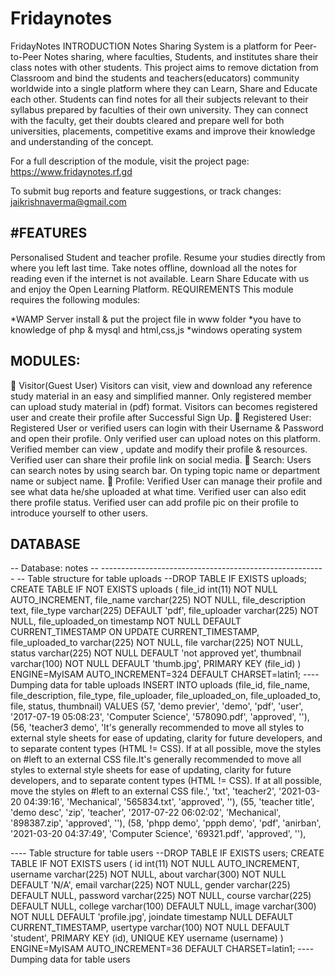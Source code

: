# Fridaynotes
FridayNotes
INTRODUCTION
Notes Sharing System is a platform for Peer-to-Peer Notes sharing, where faculties, Students, and institutes share their class notes with other students. This project aims to remove dictation from Classroom and bind the students and teachers(educators) community worldwide into a single platform where they can Learn, Share and Educate each other. Students can find notes for all their subjects relevant to their syllabus prepared by faculties of their own university. They can connect with the faculty, get their doubts cleared and prepare well for both universities, placements, competitive exams and improve their knowledge and understanding of the concept.

For a full description of the module, visit the project page: https://www.fridaynotes.rf.gd

To submit bug reports and feature suggestions, or track changes: jaikrishnaverma@gmail.com

#FEATURES
----------
Personalised Student and teacher profile.
Resume your studies directly from where you left last time.
Take notes offline, download all the notes for reading even if the internet is not available.
Learn Share Educate with us and enjoy the Open Learning Platform.
REQUIREMENTS
This module requires the following modules:

*WAMP Server install & put the project file in www folder *you have to knowledge of php & mysql and html,css,js *windows operating system

MODULES:
--------
 Visitor(Guest User) Visitors can visit, view and download any reference study material in an easy and simplified manner. Only registered member can upload study material in (pdf) format. Visitors can becomes registered user and create their profile after Successful Sign Up.  Registered User: Registered User or verified users can login with their Username & Password and open their profile. Only verified user can upload notes on this platform. Verified member can view , update and modify their profile & resources. Verified user can share their profile link on social media.  Search: Users can search notes by using search bar. On typing topic name or department name or subject name.  Profile: Verified User can manage their profile and see what data he/she uploaded at what time. Verified user can also edit there profile status. Verified user can add profile pic on their profile to introduce yourself to other users.

DATABASE
--------
-- Database: notes
-- -------------------------------------------------------- -- Table structure for table uploads --DROP TABLE IF EXISTS uploads; CREATE TABLE IF NOT EXISTS uploads ( file_id int(11) NOT NULL AUTO_INCREMENT, file_name varchar(225) NOT NULL, file_description text, file_type varchar(225) DEFAULT 'pdf', file_uploader varchar(225) NOT NULL, file_uploaded_on timestamp NOT NULL DEFAULT CURRENT_TIMESTAMP ON UPDATE CURRENT_TIMESTAMP, file_uploaded_to varchar(225) NOT NULL, file varchar(225) NOT NULL, status varchar(225) NOT NULL DEFAULT 'not approved yet', thumbnail varchar(100) NOT NULL DEFAULT 'thumb.jpg', PRIMARY KEY (file_id) ) ENGINE=MyISAM AUTO_INCREMENT=324 DEFAULT CHARSET=latin1; ---- Dumping data for table uploads
INSERT INTO uploads (file_id, file_name, file_description, file_type, file_uploader, file_uploaded_on, file_uploaded_to, file, status, thumbnail) VALUES (57, 'demo previer', 'demo', 'pdf', 'user', '2017-07-19 05:08:23', 'Computer Science', '578090.pdf', 'approved', ''), (56, 'teacher3 demo', 'It's generally recommended to move all styles to external style sheets for ease of updating, clarity for future developers, and to separate content types (HTML != CSS). If at all possible, move the styles on #left to an external CSS file.It's generally recommended to move all styles to external style sheets for ease of updating, clarity for future developers, and to separate content types (HTML != CSS). If at all possible, move the styles on #left to an external CSS file.', 'txt', 'teacher2', '2021-03-20 04:39:16', 'Mechanical', '565834.txt', 'approved', ''), (55, 'teacher title', 'demo desc', 'zip', 'teacher', '2017-07-22 06:02:02', 'Mechanical', '898387.zip', 'approved', ''), (58, 'phpp demo', 'ppph demo', 'pdf', 'anirban', '2021-03-20 04:37:49', 'Computer Science', '69321.pdf', 'approved', ''),

---- Table structure for table users --DROP TABLE IF EXISTS users; CREATE TABLE IF NOT EXISTS users ( id int(11) NOT NULL AUTO_INCREMENT, username varchar(225) NOT NULL, about varchar(300) NOT NULL DEFAULT 'N/A', email varchar(225) NOT NULL, gender varchar(225) DEFAULT NULL, password varchar(225) NOT NULL, course varchar(225) DEFAULT NULL, college varchar(100) DEFAULT NULL, image varchar(300) NOT NULL DEFAULT 'profile.jpg', joindate timestamp NULL DEFAULT CURRENT_TIMESTAMP, usertype varchar(100) NOT NULL DEFAULT 'student', PRIMARY KEY (id), UNIQUE KEY username (username) ) ENGINE=MyISAM AUTO_INCREMENT=36 DEFAULT CHARSET=latin1; ---- Dumping data for table users
